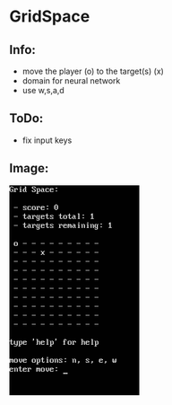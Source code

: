 # GridSpace

## Info:
* move the player (o) to the target(s) (x)
* domain for neural network
* use w,s,a,d

## ToDo:
* fix input keys

## Image:
![run image](run_image.png)
